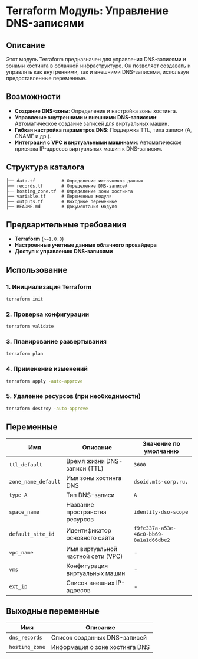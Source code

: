 # Terraform Модуль: Управление DNS-записями

## Описание
Этот модуль Terraform предназначен для управления DNS-записями и зонами хостинга в облачной инфраструктуре. Он позволяет создавать и управлять как внутренними, так и внешними DNS-записями, используя предоставленные переменные.

## Возможности
- **Создание DNS-зоны**: Определение и настройка зоны хостинга.
- **Управление внутренними и внешними DNS-записями**: Автоматическое создание записей для виртуальных машин.
- **Гибкая настройка параметров DNS**: Поддержка TTL, типа записи (A, CNAME и др.).
- **Интеграция с VPC и виртуальными машинами**: Автоматическое привязка IP-адресов виртуальных машин к DNS-записям.

## Структура каталога
```
├── data.tf          # Определение источников данных
├── records.tf       # Определение DNS-записей
├── hosting_zone.tf  # Определение зоны хостинга
├── variable.tf      # Переменные модуля
├── outputs.tf       # Выходные переменные
├── README.md        # Документация модуля
```

## Предварительные требования
- **Terraform** (`>=1.0.0`)
- **Настроенные учетные данные облачного провайдера**
- **Доступ к управлению DNS-записями**

## Использование
### 1. Инициализация Terraform
```sh
terraform init
```

### 2. Проверка конфигурации
```sh
terraform validate
```

### 3. Планирование развертывания
```sh
terraform plan
```

### 4. Применение изменений
```sh
terraform apply -auto-approve
```

### 5. Удаление ресурсов (при необходимости)
```sh
terraform destroy -auto-approve
```

## Переменные
| Имя                | Описание                                       | Значение по умолчанию |
|---------------------|----------------------------------------------|------------------|
| `ttl_default`      | Время жизни DNS-записи (TTL)                 | `3600` |
| `zone_name_default`| Имя зоны хостинга DNS                        | `dsoid.mts-corp.ru.` |
| `type_A`           | Тип DNS-записи                               | `A` |
| `space_name`       | Название пространства ресурсов               | `identity-dso-scope` |
| `default_site_id`  | Идентификатор основного сайта                | `f9fc337a-a53e-46c0-bb69-8a1a1d66dbe2` |
| `vpc_name`         | Имя виртуальной частной сети (VPC)           | - |
| `vms`             | Конфигурация виртуальных машин                | - |
| `ext_ip`           | Список внешних IP-адресов                     | - |

## Выходные переменные
| Имя           | Описание                                      |
|--------------|--------------------------------------------|
| `dns_records` | Список созданных DNS-записей              |
| `hosting_zone`| Информация о зоне хостинга DNS           |


